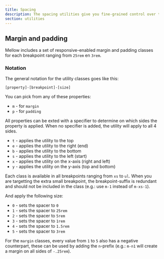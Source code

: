 ```yaml
---
title: Spacing
description: The spacing utilities give you fine-grained control over the margin and padding of your elements in a responsive manner.
section: utilities
---
```


## Margin and padding
Mellow includes a set of responsive-enabled margin and padding classes for each breakpoint ranging from `25rem` en `3rem`.

### Notation
The general notation for the utility classes goes like this:

`[property]-[breakpoint]-[size]`

You can pick from any of these properties:

* `m` - for `margin`
* `p` - for `padding`

All properties can be exted with a specifier to determine on which sides the property is applied. When no specifier is added, the utility will apply to all 4 sides.

* `t` - applies the utility to the top
* `e` - applies the utility to the right (end)
* `b` - applies the utility to the bottom
* `s` - applies the utility to the left (start)
* `x` - applies the utility on the x-axis (right and left)
* `y` - applies the utility on the y-axis (top and bottom)

Each class is available in all breakpoints ranging from `xs` to `ul`. When you are targetting the extra small breakpoint, the breakpoint-suffix is redundant and should not be included in the class (e.g.: use `m-1` instead of `m-xs-1`).

And apply the following size:

* `0` - sets the spacer to `0`
* `1` - sets the spacer to `25rem`
* `2` - sets the spacer to `5rem`
* `3` - sets the spacer to `1rem`
* `4` - sets the spacer to `1.5rem`
* `5` - sets the spacer to `3rem`

For the `margin` classes, every value from `1` to `5` also has a negative counterpart, these can be used by adding the `n`-prefix (e.g.: `m-n1` will create a margin on all sides of `-.25rem`).

